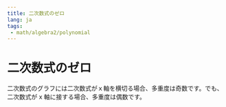 ```yaml
---
title: 二次数式のゼロ
lang: ja
tags:
 - math/algebra2/polynomial
---
```

# 二次数式のゼロ
二次数式のグラフには二次数式がｘ軸を横切る場合、多重度は奇数です。でも、二次数式が x 軸に接する場合、多重度は偶数です。